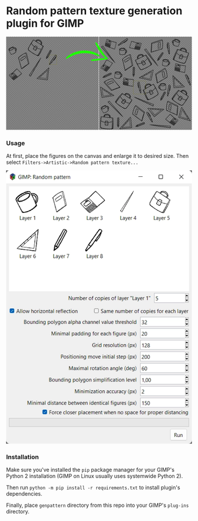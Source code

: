 # Random pattern texture generation plugin for GIMP
![Illustration](illustration.webp)

### Usage

At first, place the figures on the canvas and enlarge it to desired size. Then select `Filters->Artistic->Random pattern texture...`

![Screenshot](screenshot.webp)

### Installation
Make sure you've installed the `pip` package manager for your GIMP's Python 2 installation (GIMP on Linux usually uses systemwide Python 2).

Then run `python -m pip install -r requirements.txt` to install plugin's dependencies.

Finally, place `genpattern` directory from this repo into your GIMP's `plug-ins` directory.
